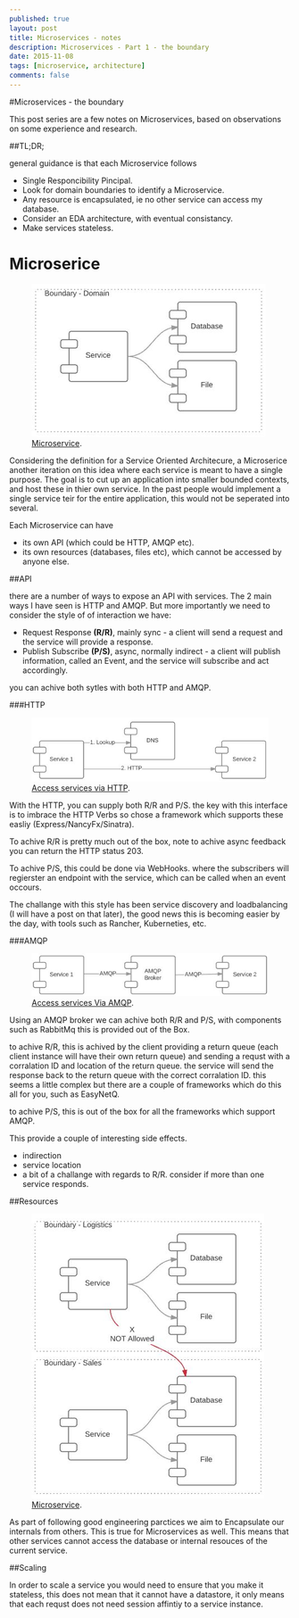 ```yaml
---
published: true
layout: post
title: Microservices - notes
description: Microservices - Part 1 - the boundary
date: 2015-11-08
tags: [microservice, architecture]
comments: false
---
```


#Microservices - the boundary

This post series are a few notes on Microservices, based on observations on some experience and research.

##TL;DR;

general guidance is that each Microservice follows

- Single Responcibility Pincipal.
- Look for domain boundaries to identify a Microservice.
- Any resource is encapsulated, ie no other service can access my database.
- Consider an EDA architecture, with eventual consistancy.
- Make services stateless.

# Microserice

<figure>
	<a href="../images/posts/2015/microservices/service-boundary.JPG"><img src="../images/posts/2015/microservices/service-boundary.JPG"></img></a>
	<figcaption><a href="../images/posts/2015/microservices/service-boundary.JPG" title="Microserive">Microservice</a>.</figcaption>
</figure>


Considering the definition for a Service Oriented Architecure, a Microserice another iteration on this idea where each service is meant to have a single purpose. The goal is to cut up an application into smaller bounded contexts, and host these in thier own service. In the past people would implement a single service teir for the entire application, this would not be seperated into several.

Each Microservice can have

- its own API (which could be HTTP, AMQP etc).
- its own resources (databases, files etc), which cannot be accessed by anyone else.



##API

there are a number of ways to expose an API with services. The 2 main ways I have seen is HTTP and AMQP. But more importantly we need to consider the style of of interaction we have:

- Request Response **(R/R)**, mainly sync - a client will send a request and the service will provide a response.
- Publish Subscribe **(P/S)**, async, normally indirect - a client will publish information, called an Event, and the service will subscribe and act accordingly.

you can achive both sytles with both HTTP and AMQP.

###HTTP

<figure>
	<a href="./../images/posts/2015/microservices/service-http.JPG"><img src="./../images/posts/2015/microservices/service-http.JPG"></img></a>
	<figcaption><a href="./../images/posts/2015/microservices/service-http.JPG" title="Microserive">Access services via HTTP</a>.</figcaption>
</figure>

With the HTTP, you can supply both R/R and P/S. the key with this interface is to imbrace the HTTP Verbs so chose a framework which supports these easliy (Express/NancyFx/Sinatra).

To achive R/R is pretty much out of the box, note to achive async feedback you can return the HTTP status 203.

To achive P/S, this could be done via WebHooks. where the subscribers will regierster an endpoint with the service, which can be called when an event occours.

The challange with this style has been service discovery and loadbalancing (I will have a post on that later), the good news this is becoming easier by the day, with tools such as Rancher, Kuberneties, etc.

###AMQP

<figure>
	<a href="./../images/posts/2015/microservices/service-amqp.JPG"><img src="./../images/posts/2015/microservices/service-amqp.JPG"></img></a>
	<figcaption><a href="./../images/posts/2015/microservices/service-amqp.JPG" title="Microserive">Access services Via AMQP</a>.</figcaption>
</figure>

Using an AMQP broker we can achive both R/R and P/S, with components such as RabbitMq this is provided out of the Box.

to achive R/R, this is achived by the client providing a return queue (each client instance will have their own return queue) and sending a requst with a corralation ID and location of the return queue. the service will send the response back to the return queue with the correct corralation ID. this seems a little complex but there are a couple of frameworks which do this all for you, such as EasyNetQ. 

to achive P/S, this is out of the box for all the frameworks which support AMQP.

This provide a couple of interesting side effects.

- indirection
- service location
- a bit of a challange with regards to R/R. consider if more than one service responds.

##Resources

<figure>
	<a href="./../images/posts/2015/microservices/service-boundary-donot access-others.JPG"><img src="./../images/posts/2015/microservices/service-boundary-donot access-others.JPG"></img></a>
	<figcaption><a href="./../images/posts/2015/microservices/service-boundary-donot access-others.JPG" title="Encapsulte resources">Microservice</a>.</figcaption>
</figure>

As part of following good engineering parctices we aim to Encapsulate our internals from others. This is true for Microservices as well. This means that other services cannot access the database or internal resouces of the current service.


##Scaling

In order to scale a service you would need to ensure that you make it stateless, this does not mean that it cannot have a datastore, it only means that each requst does not need session affintiy to a service instance.
